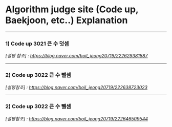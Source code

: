 # Algorithm judge site (Code up, Baekjoon, etc..) Explanation

***
### 1) Code up 3021 큰 수 덧셈
_[설명 참조] : https://blog.naver.com/boil_jeong20719/222629381887_

***
### 2) Code up 3022 큰 수 뺄셈
_[설명참조] : https://blog.naver.com/boil_jeong20719/222638723023_

***
### 2) Code up 3022 큰 수 뺄셈
_[설명참조] : https://blog.naver.com/boil_jeong20719/222646509544_
